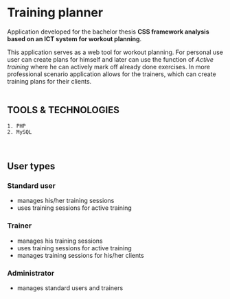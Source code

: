 # Training planner

Application developed for the bachelor thesis **CSS framework analysis based on an ICT
system for workout planning**.

This application serves as a web tool for workout planning. For personal use user can create plans for himself and later can use the function of *Active training* where he can actively mark off already done exercises. In more professional scenario application allows for the trainers, which can create training plans for their clients.
<br>
<br />

## TOOLS & TECHNOLOGIES
	1. PHP
	2. MySQL
<br />

## User types

### Standard user
- manages his/her training sessions
- uses training sessions for active training


### Trainer
- manages his training sessions
- uses training sessions for active training
- manages training sessions for his/her clients


### Administrator
- manages standard users and trainers
